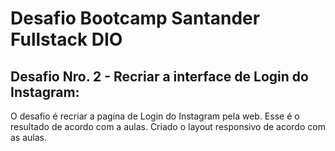 # Desafio Bootcamp Santander Fullstack DIO

## Desafio Nro. 2 - Recriar a interface de Login do Instagram: 
<p> O desafio é recriar a pagina de Login do Instagram pela web. Esse é o resultado de acordo com a aulas.
<p< da 21/06 -> Criado o layout responsivo de acordo com as aulas. 
